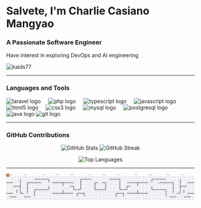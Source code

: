 <h1 align="left">Salvete, I'm Charlie Casiano Mangyao</h1>
<h3 align="left">A Passionate Software Engineer</h3>
Have interest in exploring DevOps and AI engineering

<p align="left">
  <img src="https://komarev.com/ghpvc/?username=kaids77&label=Profile%20views&color=ff79c6&style=flat-square" alt="kaids77" />
</p>

---

### Languages and Tools
<div align="left">
  <img src="https://cdn.jsdelivr.net/gh/devicons/devicon@latest/icons/laravel/laravel-original.svg" height="30" alt="laravel logo" />
  <img width="12" />
  <img src="https://cdn.jsdelivr.net/gh/devicons/devicon/icons/php/php-original.svg" height="30" alt="php logo" />
  <img width="12" />
  <img src="https://cdn.jsdelivr.net/gh/devicons/devicon/icons/typescript/typescript-original.svg" height="30" alt="typescript logo" />
  <img width="12" />
  <img src="https://cdn.jsdelivr.net/gh/devicons/devicon/icons/javascript/javascript-original.svg" height="30" alt="javascript logo" />
  <img width="12" />
  <img src="https://cdn.jsdelivr.net/gh/devicons/devicon/icons/html5/html5-original.svg" height="30" alt="html5 logo" />
  <img width="12" />
  <img src="https://cdn.jsdelivr.net/gh/devicons/devicon/icons/css3/css3-original.svg" height="30" alt="css3 logo" />
  <img width="12" />
  <img src="https://cdn.jsdelivr.net/gh/devicons/devicon/icons/mysql/mysql-original.svg" height="30" alt="mysql logo" />
  <img width="12" />
  <img src="https://cdn.jsdelivr.net/gh/devicons/devicon/icons/postgresql/postgresql-original.svg" height="30" alt="postgresql logo" />
  <img width="12" />
  <img src="https://cdn.jsdelivr.net/gh/devicons/devicon/icons/java/java-original.svg" height="30" alt="java logo" />
  <img src="https://cdn.jsdelivr.net/gh/devicons/devicon/icons/git/git-original.svg" height="30" alt="git logo" />
</div>

---
### GitHub Contributions
<!-- GitHub Stats & Streak side-by-side -->
<p align="center">
  <img src="https://github-readme-stats.vercel.app/api?username=kaids77&show_icons=true&theme=radical&hide_border=true&count_private=true" alt="GitHub Stats" height="150"/>
  <img src="https://streak-stats.demolab.com/?user=kaids77&theme=radical&hide_border=true" alt="GitHub Streak" height="150"/>
</p>

<!-- Top Languages -->
<p align="center">
  <img src="https://github-readme-stats.vercel.app/api/top-langs/?username=kaids77&layout=compact&theme=radical&hide_border=true" alt="Top Languages" height="150"/>
</p>

---
<picture>
  <source media="(prefers-color-scheme: dark)" srcset="https://raw.githubusercontent.com/kaids77/kaids77/output/pacman-contribution-graph-dark.svg">
  <source media="(prefers-color-scheme: light)" srcset="https://raw.githubusercontent.com/kaids77/kaids77/output/pacman-contribution-graph.svg">
  <img alt="pacman contribution graph" src="https://raw.githubusercontent.com/kaids77/kaids77/output/pacman-contribution-graph.svg">
</picture>
